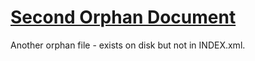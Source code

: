 # [Second Orphan Document](https://example.com/orphan-two)

Another orphan file - exists on disk but not in INDEX.xml.
